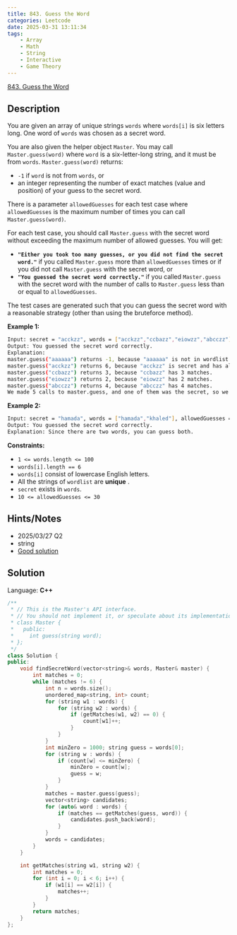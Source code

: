 ```yaml
---
title: 843. Guess the Word
categories: Leetcode
date: 2025-03-31 13:11:34
tags:
    - Array
    - Math
    - String
    - Interactive
    - Game Theory
---
```


[843. Guess the Word](https://leetcode.com/problems/guess-the-word/description/)

## Description

You are given an array of unique strings `words` where `words[i]` is six letters long. One word of `words` was chosen as a secret word.

You are also given the helper object `Master`. You may call `Master.guess(word)` where `word` is a six-letter-long string, and it must be from `words`. `Master.guess(word)` returns:

- `-1` if `word` is not from `words`, or
- an integer representing the number of exact matches (value and position) of your guess to the secret word.

There is a parameter `allowedGuesses` for each test case where `allowedGuesses` is the maximum number of times you can call `Master.guess(word)`.

For each test case, you should call `Master.guess` with the secret word without exceeding the maximum number of allowed guesses. You will get:

- **`"Either you took too many guesses, or you did not find the secret word."`**  if you called `Master.guess` more than `allowedGuesses` times or if you did not call `Master.guess` with the secret word, or
- **`"You guessed the secret word correctly."`**  if you called `Master.guess` with the secret word with the number of calls to `Master.guess` less than or equal to `allowedGuesses`.

The test cases are generated such that you can guess the secret word with a reasonable strategy (other than using the bruteforce method).

**Example 1:**

```bash
Input: secret = "acckzz", words = ["acckzz","ccbazz","eiowzz","abcczz"], allowedGuesses = 10
Output: You guessed the secret word correctly.
Explanation:
master.guess("aaaaaa") returns -1, because "aaaaaa" is not in wordlist.
master.guess("acckzz") returns 6, because "acckzz" is secret and has all 6 matches.
master.guess("ccbazz") returns 3, because "ccbazz" has 3 matches.
master.guess("eiowzz") returns 2, because "eiowzz" has 2 matches.
master.guess("abcczz") returns 4, because "abcczz" has 4 matches.
We made 5 calls to master.guess, and one of them was the secret, so we pass the test case.
```

**Example 2:**

```bash
Input: secret = "hamada", words = ["hamada","khaled"], allowedGuesses = 10
Output: You guessed the secret word correctly.
Explanation: Since there are two words, you can guess both.
```

**Constraints:**

- `1 <= words.length <= 100`
- `words[i].length == 6`
- `words[i]` consist of lowercase English letters.
- All the strings of `wordlist` are **unique** .
- `secret` exists in `words`.
- `10 <= allowedGuesses <= 30`

## Hints/Notes

- 2025/03/27 Q2
- string
- [Good solution](https://leetcode.com/problems/guess-the-word/solutions/556075/how-to-explain-to-interviewer-843-guess-the-word/)

## Solution

Language: **C++**

```C++
/**
 * // This is the Master's API interface.
 * // You should not implement it, or speculate about its implementation
 * class Master {
 *   public:
 *     int guess(string word);
 * };
 */
class Solution {
public:
    void findSecretWord(vector<string>& words, Master& master) {
        int matches = 0;
        while (matches != 6) {
            int n = words.size();
            unordered_map<string, int> count;
            for (string w1 : words) {
                for (string w2 : words) {
                    if (getMatches(w1, w2) == 0) {
                        count[w1]++;
                    }
                }
            }
            int minZero = 1000; string guess = words[0];
            for (string w : words) {
                if (count[w] <= minZero) {
                    minZero = count[w];
                    guess = w;
                }
            }
            matches = master.guess(guess);
            vector<string> candidates;
            for (auto& word : words) {
                if (matches == getMatches(guess, word)) {
                    candidates.push_back(word);
                }
            }
            words = candidates;
        }
    }

    int getMatches(string w1, string w2) {
        int matches = 0;
        for (int i = 0; i < 6; i++) {
            if (w1[i] == w2[i]) {
                matches++;
            }
        }
        return matches;
    }
};
```
